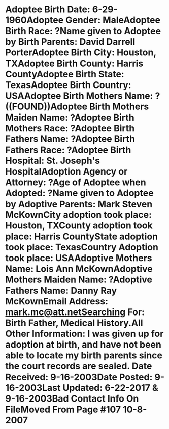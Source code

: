 # Adoptee Birth Date: 6-29-1960Adoptee Gender: MaleAdoptee Birth Race: ?Name given to Adoptee by Birth Parents: David Darrell PorterAdoptee Birth City: Houston, TXAdoptee Birth County: Harris CountyAdoptee Birth State: TexasAdoptee Birth Country: USAAdoptee Birth Mothers Name: ? ((FOUND))Adoptee Birth Mothers Maiden Name: ?Adoptee Birth Mothers Race: ?Adoptee Birth Fathers Name: ?Adoptee Birth Fathers Race: ?Adoptee Birth Hospital: St. Joseph's HospitalAdoption Agency or Attorney: ?Age of Adoptee when Adopted: ?Name given to Adoptee by Adoptive Parents: Mark Steven McKownCity adoption took place: Houston, TXCounty adoption took place: Harris CountyState adoption took place: TexasCountry Adoption took place: USAAdoptive Mothers Name: Lois Ann McKownAdoptive Mothers Maiden Name: ?Adoptive Fathers Name: Danny Ray McKownEmail Address: mark.mc@att.netSearching For: Birth Father, Medical History.All Other Information: I was given up for adoption at birth, and have not been able to locate my birth parents since the court records are sealed. Date Received: 9-16-2003Date Posted: 9-16-2003Last Updated: 6-22-2017 & 9-16-2003Bad Contact Info On FileMoved From Page #107 10-8-2007